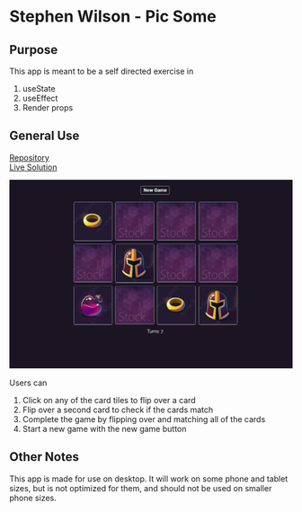 # Stephen Wilson - Pic Some

## Purpose
This app is meant to be a self directed exercise in 
1. useState
2. useEffect
3. Render props

## General Use
[Repository](https://github.com/wilso663/magic-match)  
[Live Solution](https://wilso663.github.io/magic-match/)

![image](/src/images/magic-match.png)

Users can
1) Click on any of the card tiles to flip over a card
2) Flip over a second card to check if the cards match
3) Complete the game by flipping over and matching all of the cards
4) Start a new game with the new game button

## Other Notes
This app is made for use on desktop. It will work on some phone and tablet sizes, but is not optimized for them, and should not be used on smaller phone sizes.